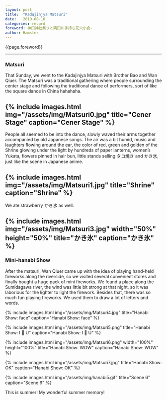 ```yaml
---
layout: post
title:  "Kadajinjya Matsuri"
date:   2019-08-10
categories: record
foreword: 神田神社祭りと隅田川手持ち花火小会~
author: Hamster
---
```


{{page.foreword}}

---
### Matsuri

That Sunday, we went to the Kadajinjya Matsuri with Brother Bao and Wan Qiuer. The Matsuri was a traditional gathering where people surrounding the center stage and following the traditional dance of performers, sort of like the square dance in China hahahaha.

{% include images.html img="/assets/img/Matsuri0.jpg" title="Cener Stage" caption="Cener Stage" %}
---

People all seemed to be into the dance, slowly waved their arms together accompanied by old Japanese songs. The air was a bit humid, music and laughters flowing around the ear, the color of red, green and golden of the Shrine glowing under the light by hundreds of paper lanterns, women’s Yukata, flowers pinned in hair bun, little stands selling タコ焼き and かき氷, just like the scene in Japanese anime.

{% include images.html img="/assets/img/Matsuri1.jpg" title="Shrine" caption="Shrine" %}
---
We ate strawberry かき氷 as well.

{% include images.html img="/assets/img/Matsuri3.jpg" width="50%" height="50%" title="かき氷" caption="かき氷" %}
---
### Mini-hanabi Show

After the matsuri, Wan Qiuer came up with the idea of playing hand-held fireworks along the riverside, so we visited several convenient stores and finally bought a huge pack of mini fireworks. We found a place along the Sumidagawa river, the wind was little bit strong at that night, so it was laborious for the lighter to light the firework. Besides that, there was so much fun playing fireworks. We used them to draw a lot of letters and words.

{% include images.html img="/assets/img/Matsuri4.jpg" title="Hanabi Show: face" caption="Hanabi Show: face" %}

{% include images.html img="/assets/img/Matsuri5.png" title="Hanabi Show: I 💙 U" caption="Hanabi Show: I 💙 U" %}

{% include images.html img="/assets/img/Matsuri6.png" width="100%" height="100%" title="Hanabi Show: WOW" caption="Hanabi Show: WOW" %}

{% include images.html img="/assets/img/Matsuri7.jpg" title="Hanabi Show: OK" caption="Hanabi Show: OK" %}

{% include images.html img="/assets/img/hanabi5.gif" title="Scene 6" caption="Scene 6" %}

This is summer! My wonderful summer memory!
